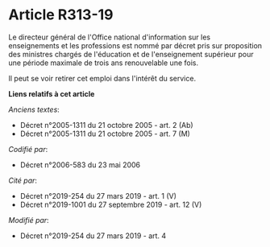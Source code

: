 # Article R313-19

Le directeur général de l'Office national d'information sur les enseignements et les professions est nommé par décret pris
sur proposition des ministres chargés de l'éducation et de l'enseignement supérieur pour une période maximale de trois ans
renouvelable une fois.

Il peut se voir retirer cet emploi dans l'intérêt du service.

**Liens relatifs à cet article**

_Anciens textes_:

  - Décret n°2005-1311 du 21 octobre 2005 - art. 2 (Ab)
  - Décret n°2005-1311 du 21 octobre 2005 - art. 7 (M)

_Codifié par_:

  - Décret n°2006-583 du 23 mai 2006

_Cité par_:

  - Décret n°2019-254 du 27 mars 2019 - art. 1 (V)
  - Décret n°2019-1001 du 27 septembre 2019 - art. 12 (V)

_Modifié par_:

  - Décret n°2019-254 du 27 mars 2019 - art. 4
